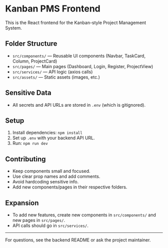 # Kanban PMS Frontend

This is the React frontend for the Kanban-style Project Management System.

## Folder Structure

- `src/components/` — Reusable UI components (Navbar, TaskCard, Column, ProjectCard)
- `src/pages/` — Main pages (Dashboard, Login, Register, ProjectView)
- `src/services/` — API logic (axios calls)
- `src/assets/` — Static assets (images, etc.)

## Sensitive Data

- All secrets and API URLs are stored in `.env` (which is gitignored).

## Setup

1. Install dependencies: `npm install`
2. Set up `.env` with your backend API URL.
3. Run: `npm run dev`

## Contributing

- Keep components small and focused.
- Use clear prop names and add comments.
- Avoid hardcoding sensitive info.
- Add new components/pages in their respective folders.

## Expansion

- To add new features, create new components in `src/components/` and new pages in `src/pages/`.
- API calls should go in `src/services/`.

---

For questions, see the backend README or ask the project maintainer.
